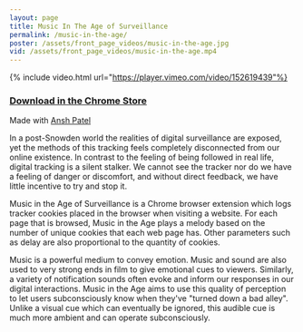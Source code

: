 ```yaml
---
layout: page
title: Music In The Age of Surveillance
permalink: /music-in-the-age/
poster: /assets/front_page_videos/music-in-the-age.jpg
vid: /assets/front_page_videos/music-in-the-age.mp4
---
```


{% include video.html url="https://player.vimeo.com/video/152619439"%}

### [Download in the Chrome Store](https://chrome.google.com/webstore/detail/music-in-the-age-of-digit/hpfgihdccahgipkmdchegegnmdpanhan)

Made with [Ansh Patel](http://lightnarcissus.com/)

In a post-Snowden world the realities of digital surveillance are exposed, yet the methods of this tracking feels completely disconnected from our online existence. In contrast to the feeling of being followed in real life, digital tracking is a silent stalker. We cannot see the tracker nor do we have a feeling of danger or discomfort, and without direct feedback, we have little incentive to try and stop it.

Music in the Age of Surveillance is a Chrome browser extension which logs tracker cookies placed in the browser when visiting a website. For each page that is browsed, Music in the Age plays a melody based on the number of unique cookies that each web page has. Other parameters such as delay are also proportional to the quantity of cookies. 

Music is a powerful medium to convey emotion. Music and sound are also used to very strong ends in film to give emotional cues to viewers. Similarly, a variety of notification sounds often evoke and inform our responses in our digital interactions. Music in the Age aims to use this quality of perception to let users subconsciously know when they've "turned down a bad alley". Unlike a visual cue which can eventually be ignored, this audible cue is much more ambient and can operate subconsciously.